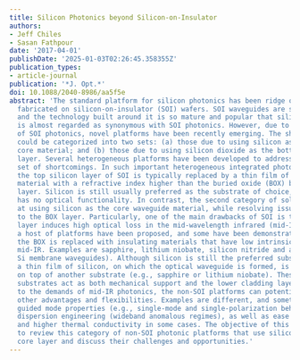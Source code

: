 ```yaml
---
title: Silicon Photonics beyond Silicon-on-Insulator
authors:
- Jeff Chiles
- Sasan Fathpour
date: '2017-04-01'
publishDate: '2025-01-03T02:26:45.358355Z'
publication_types:
- article-journal
publication: '*J. Opt.*'
doi: 10.1088/2040-8986/aa5f5e
abstract: 'The standard platform for silicon photonics has been ridge or channel waveguides
  fabricated on silicon-on-insulator (SOI) wafers. SOI waveguides are so versatile
  and the technology built around it is so mature and popular that silicon photonics
  is almost regarded as synonymous with SOI photonics. However, due to several shortcomings
  of SOI photonics, novel platforms have been recently emerging. The shortcomings
  could be categorized into two sets: (a) those due to using silicon as the waveguide
  core material; and (b) those due to using silicon dioxide as the bottom cladding
  layer. Several heterogeneous platforms have been developed to address the first
  set of shortcomings. In such important heterogeneous integrated photonic platforms,
  the top silicon layer of SOI is typically replaced by a thin film of another optical
  material with a refractive index higher than the buried oxide (BOX) bottom cladding
  layer. Silicon is still usually preferred as the substrate of choice, but silicon
  has no optical functionality. In contrast, the second category of solutions aim
  at using silicon as the core waveguide material, while resolving issues related
  to the BOX layer. Particularly, one of the main drawbacks of SOI is that the BOX
  layer induces high optical loss in the mid-wavelength infrared (mid-IR) range. Accordingly,
  a host of platforms have been proposed, and some have been demonstrated, in which
  the BOX is replaced with insulating materials that have low intrinsic loss in the
  mid-IR. Examples are sapphire, lithium niobate, silicon nitride and air (suspended
  Si membrane waveguides). Although silicon is still the preferred substrate, sometimes
  a thin film of silicon, on which the optical waveguide is formed, is directly placed
  on top of another substrate (e.g., sapphire or lithium niobate). These alternative
  substrates act as both mechanical support and the lower cladding layer. In addition
  to the demands of mid-IR photonics, the non-SOI platforms can potentially offer
  other advantages and flexibilities. Examples are different, and sometimes interesting,
  guided mode properties (e.g., single-mode and single-polarization behavior), enhanced
  dispersion engineering (wideband anomalous regimes), as well as ease of fabrication
  and higher thermal conductivity in some cases. The objective of this article is
  to review this category of non-SOI photonic platforms that use silicon as the waveguide
  core layer and discuss their challenges and opportunities.'
---
```

